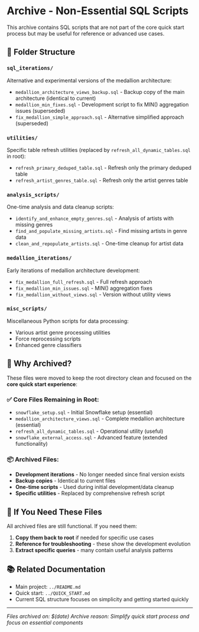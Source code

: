 # Archive - Non-Essential SQL Scripts

This archive contains SQL scripts that are not part of the core quick start process but may be useful for reference or advanced use cases.

## 📁 Folder Structure

### `sql_iterations/`
Alternative and experimental versions of the medallion architecture:
- `medallion_architecture_views_backup.sql` - Backup copy of the main architecture (identical to current)
- `medallion_min_fixes.sql` - Development script to fix MIN() aggregation issues (superseded)
- `fix_medallion_simple_approach.sql` - Alternative simplified approach (superseded)

### `utilities/`
Specific table refresh utilities (replaced by `refresh_all_dynamic_tables.sql` in root):
- `refresh_primary_deduped_table.sql` - Refresh only the primary deduped table
- `refresh_artist_genres_table.sql` - Refresh only the artist genres table

### `analysis_scripts/`
One-time analysis and data cleanup scripts:
- `identify_and_enhance_empty_genres.sql` - Analysis of artists with missing genres
- `find_and_populate_missing_artists.sql` - Find missing artists in genre data
- `clean_and_repopulate_artists.sql` - One-time cleanup for artist data

### `medallion_iterations/`
Early iterations of medallion architecture development:
- `fix_medallion_full_refresh.sql` - Full refresh approach
- `fix_medallion_min_issues.sql` - MIN() aggregation fixes 
- `fix_medallion_without_views.sql` - Version without utility views

### `misc_scripts/`
Miscellaneous Python scripts for data processing:
- Various artist genre processing utilities
- Force reprocessing scripts
- Enhanced genre classifiers

## 🎯 Why Archived?

These files were moved to keep the root directory clean and focused on the **core quick start experience**:

### ✅ **Core Files Remaining in Root:**
- `snowflake_setup.sql` - Initial Snowflake setup (essential)
- `medallion_architecture_views.sql` - Complete medallion architecture (essential)
- `refresh_all_dynamic_tables.sql` - Operational utility (useful)
- `snowflake_external_access.sql` - Advanced feature (extended functionality)

### 📦 **Archived Files:**
- **Development iterations** - No longer needed since final version exists
- **Backup copies** - Identical to current files
- **One-time scripts** - Used during initial development/data cleanup
- **Specific utilities** - Replaced by comprehensive refresh script

## 🔄 If You Need These Files

All archived files are still functional. If you need them:

1. **Copy them back to root** if needed for specific use cases
2. **Reference for troubleshooting** - these show the development evolution
3. **Extract specific queries** - many contain useful analysis patterns

## 📚 Related Documentation

- Main project: `../README.md`
- Quick start: `../QUICK_START.md`
- Current SQL structure focuses on simplicity and getting started quickly

---

*Files archived on: $(date)*
*Archive reason: Simplify quick start process and focus on essential components*
